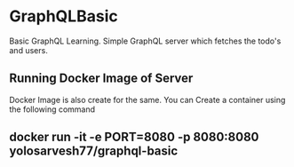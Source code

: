 # GraphQLBasic
Basic GraphQL Learning.
Simple GraphQL server which fetches the todo's and users.

## Running Docker Image of Server
Docker Image is also create for the same.
You can Create a container using the following command
## docker run -it -e PORT=8080 -p 8080:8080 yolosarvesh77/graphql-basic
